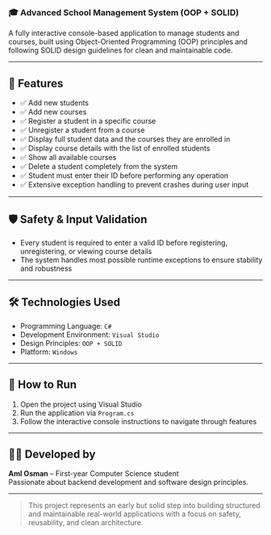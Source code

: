 ### 🎓 Advanced School Management System (OOP + SOLID)

A fully interactive console-based application to manage students and courses, built using Object-Oriented Programming (OOP) principles and following SOLID design guidelines for clean and maintainable code.

---

## 📌 Features

- ✅ Add new students
- ✅ Add new courses
- ✅ Register a student in a specific course
- ✅ Unregister a student from a course
- ✅ Display full student data and the courses they are enrolled in
- ✅ Display course details with the list of enrolled students
- ✅ Show all available courses
- ✅ Delete a student completely from the system
- ✅ Student must enter their ID before performing any operation
- ✅ Extensive exception handling to prevent crashes during user input

---

## 🛡️ Safety & Input Validation

- Every student is required to enter a valid ID before registering, unregistering, or viewing course details
- The system handles most possible runtime exceptions to ensure stability and robustness

---

## 🛠️ Technologies Used

- Programming Language: `C#`
- Development Environment: `Visual Studio`
- Design Principles: `OOP + SOLID`
- Platform: `Windows`

---

## 🚀 How to Run

1. Open the project using Visual Studio
2. Run the application via `Program.cs`
3. Follow the interactive console instructions to navigate through features

---

## 👩‍💻 Developed by

**Aml Osman** – First-year Computer Science student  
Passionate about backend development and software design principles.

---

> This project represents an early but solid step into building structured and maintainable real-world applications with a focus on safety, reusability, and clean architecture.
